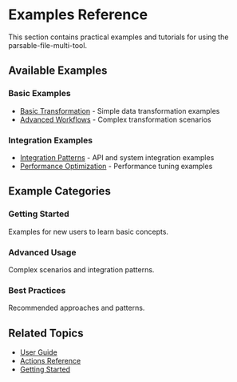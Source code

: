 # Examples Reference

This section contains practical examples and tutorials for using the parsable-file-multi-tool.

## Available Examples

### Basic Examples
- [Basic Transformation](../../../examples/basic-transformation.md) - Simple data transformation examples
- [Advanced Workflows](../../../examples/advanced-workflows.md) - Complex transformation scenarios

### Integration Examples  
- [Integration Patterns](../../../examples/integration-patterns.md) - API and system integration examples
- [Performance Optimization](../../../examples/performance-optimization.md) - Performance tuning examples

## Example Categories

### Getting Started
Examples for new users to learn basic concepts.

### Advanced Usage
Complex scenarios and integration patterns.

### Best Practices
Recommended approaches and patterns.

## Related Topics

- [User Guide](../../../user-guide/)
- [Actions Reference](../actions/)
- [Getting Started](../../../getting-started/)
